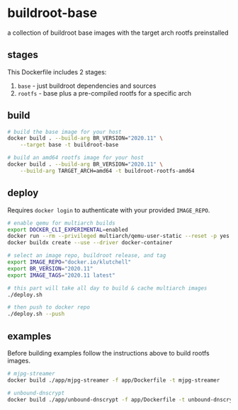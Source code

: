# buildroot-base

a collection of buildroot base images with the target arch rootfs preinstalled

## stages

This Dockerfile includes 2 stages:

1. `base` - just buildroot dependencies and sources
2. `rootfs` - base plus a pre-compiled rootfs for a specific arch

## build

```bash
# build the base image for your host
docker build . --build-arg BR_VERSION="2020.11" \
    --target base -t buildroot-base

# build an amd64 rootfs image for your host
docker build . --build-arg BR_VERSION="2020.11" \
    --build-arg TARGET_ARCH=amd64 -t buildroot-rootfs-amd64
```

## deploy

Requires `docker login` to authenticate with your provided `IMAGE_REPO`.

```bash
# enable qemu for multiarch builds
export DOCKER_CLI_EXPERIMENTAL=enabled
docker run --rm --privileged multiarch/qemu-user-static --reset -p yes
docker buildx create --use --driver docker-container

# select an image repo, buildroot release, and tag
export IMAGE_REPO="docker.io/klutchell"
export BR_VERSION="2020.11"
export IMAGE_TAGS="2020.11 latest"

# this part will take all day to build & cache multiarch images
./deploy.sh

# then push to docker repo
./deploy.sh --push
```

## examples

Before building examples follow the instructions above to build rootfs images.

```bash
# mjpg-streamer
docker build ./app/mjpg-streamer -f app/Dockerfile -t mjpg-streamer

# unbound-dnscrypt
docker build ./app/unbound-dnscrypt -f app/Dockerfile -t unbound-dnscrypt
```
